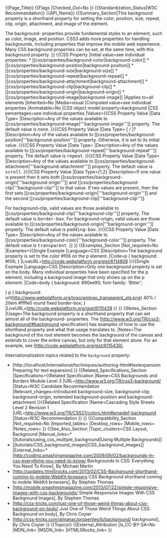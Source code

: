 {{Page_Title}}
{{Flags
|Checked_Out=No
}}
{{Standardization_Status|W3C Recommendation}}
{{API_Name}}
{{Summary_Section|This background property is a shorthand property for setting the color, position, size, repeat, clip, origin, attachment, and image of the element.

The background- properties provide fundamental styles to an element, such as color, image, and position. CSS3 adds more properties for handling backgrounds, including properties that improve the mobile web experience. Many CSS background properties can be set, at the same time, with this background property.
}}
{{CSS Property
|Initial value=see individual properties: * [[css/properties/background-color|background-color]] * [[css/properties/background-position|background-position]] * [[css/properties/background-size|background-size]] * [[css/properties/background-repeat|background-repeat]] * [[css/properties/background-attachment|background-attachment]] * [[css/properties/background-clip|background-clip]] * [[css/properties/background-origin|background-origin]] * [[css/properties/background-image|background-image]]
|Applies to=all elements
|Inherited=No
|Media=visual
|Computed value=see individual properties
|Animatable=No
|CSS object model property=background
|CSS percentages=see individual properties
|Values={{CSS Property Value
|Data Type=<bg-image>
|Description=Any of the values available to [[css/properties/background-image|'''background-image''']] property. The default value is <tt>none</tt>.
}}{{CSS Property Value
|Data Type=<position> [ / <bg-size> ]?
|Description=Any of the values available to [[css/properties/background-position|'''background-position''']] property. Otherwise, it is set to its initial value.
}}{{CSS Property Value
|Data Type=<repeat-style>
|Description=Any of the values available to [[css/properties/background-repeat|'''background-repeat''']] property. The default value is <tt>repeat</tt>.
}}{{CSS Property Value
|Data Type=<attachment>
|Description=Any of the values available to [[css/properties/background-attachment|'''background-attachment''']] property. The default value is <tt>scroll</tt>.
}}{{CSS Property Value
|Data Type=<box>&#123;1,2&#125;
|Description=If one <box> value is present then it sets both [[css/properties/background-origin|'''background-origin''']] and [[css/properties/background-clip|'''background-clip''']] to that value. If two values are present, then the first sets [[css/properties/background-origin|'''background-origin''']] and the second [[css/properties/background-clip|'''background-clip''']].

For background-clip, valid values are those available to [[css/properties/background-clip|'''background-clip''']] property. The default value is <tt>border-box</tt>.
For background-origin, valid values are those  available to [[css/properties/background-origin|'''background-origin''']] property. The default value is <tt>padding-box</tt>.
}}{{CSS Property Value
|Data Type=<color>
|Description=Any of the values available to [[css/properties/background-color|'''background-color''']] property. The default value is <tt>transparent</tt>.
}}
}}
{{Examples_Section
|Not_required=No
|Examples={{Single Example
|Language=CSS
|Description=The background property is set to the color #f06 on the p element.
|Code=p {
	background: #f06;
}
|LiveURL=http://code.webplatform.org/gist/6114809
}}{{Single Example
|Language=CSS
|Description=Only one background property is set on the body. Many individual properties have been specified for the p element, including a background image that only shows up on the p element.
|Code=body { 
	background: #90ee90;
	font-family: 'Bitter';

}
p { background: url(http://www.webplatform.org/logo/wplogo_transparent_xlg.png) 
				40% / 20em
				#ffffe0
				round
				fixed
				border-box; 
}
|LiveURL=http://code.webplatform.org/gist/6115439
}}
}}
{{Notes_Section
|Usage=The background property is a shorthand property that can set almost all of the background- properties. The [http://www.w3.org/TR/css3-background/#background specification] has examples of how to use the shorthand property and what that usage translates to.
|Notes=The background of the root element becomes the background of the canvas and extends to cover the entire canvas, but only for that element alone. For an example, see [http://code.webplatform.org/gist/6115439].

Internationalization topics related to the <code>background</code> property:
* [http://localhost/International/techniques/authoring-html#textexpansion Preparing for text expansion]
}}
{{Related_Specifications_Section
|Specifications={{Related Specification
|Name=CSS Backgrounds and Borders Module Level 3
|URL=http://www.w3.org/TR/css3-background/
|Status=W3C Candidate Recommendation
|Relevant_changes=Introduced background-size, background-clip, background-origin, extended background-position and background-attachment
}}{{Related Specification
|Name=Cascading Style Sheets Level 2 Revision 1
|URL=http://www.w3.org/TR/CSS21/colors.html#propdef-background
|Status=W3C Recommendation
}}
}}
{{Compatibility_Section
|Not_required=No
|Imported_tables=
|Desktop_rows=
|Mobile_rows=
|Notes_rows=
}}
{{See_Also_Section
|Topic_clusters=CSS Layout, Background
|Manual_links=* [[tutorials/using_css_multiple_background|Using Multiple Backgrounds]]
* [[tutorials/CSS_background_images|CSS_background_images]]
|External_links=* [http://coding.smashingmagazine.com/2009/09/02/backgrounds-in-css-everything-you-need-to-know/ Backgrounds In CSS: Everything You Need To Know], By Michael Martin
* [http://updates.html5rocks.com/2013/02/CSS-Background-shorthand-coming-to-mobile-WebKit-browsers CSS Background shorthand coming to mobile WebKit browsers], By Stephen Thomas
* [http://mobile.smashingmagazine.com/2013/07/22/simple-responsive-images-with-css-backgrounds/ Simple Responsive Images With CSS Background Images], By Stephen Thomas
* [http://css-tricks.com/just-one-of-those-weird-things-about-css-background-on-body/ Just One of Those Weird Things About CSS: Background on body], By Chris Coyier
* [http://css-tricks.com/almanac/properties/b/background/ background], By Chris Coyier
}}
{{Topics}}
{{External_Attribution
|Is_CC-BY-SA=No
|MDN_link=
|MSDN_link=
|HTML5Rocks_link=
}}